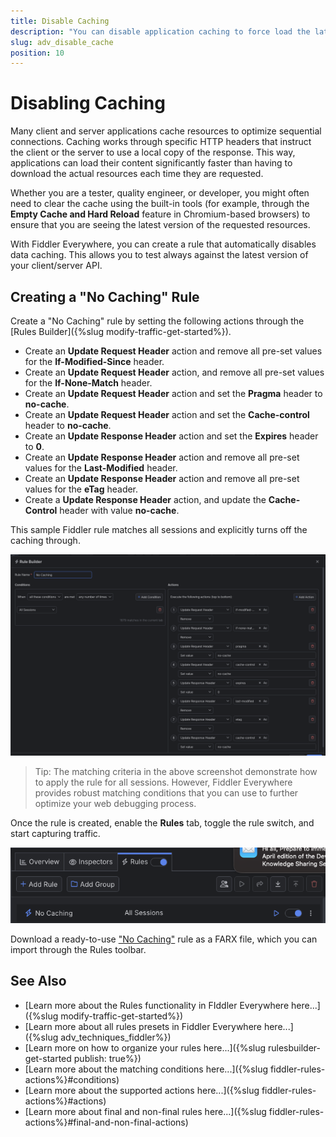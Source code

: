 ```yaml
---
title: Disable Caching
description: "You can disable application caching to force load the latest resources while using Fiddler's rules."
slug: adv_disable_cache
position: 10
---
```


# Disabling Caching

Many client and server applications cache resources to optimize sequential connections. Caching works through specific HTTP headers that instruct the client or the server to use a local copy of the response. This way, applications can load their content significantly faster than having to download the actual resources each time they are requested.

Whether you are a tester, quality engineer, or developer, you might often need to clear the cache using the built-in tools (for example, through the **Empty Cache and Hard Reload** feature in Chromium-based browsers) to ensure that you are seeing the latest version of the requested resources.

With Fiddler Everywhere, you can create a rule that automatically disables data caching. This allows you to test always against the latest version of your client/server API.

## Creating a "No Caching" Rule

Create a "No Caching" rule by setting the following actions through the [Rules Builder]({%slug modify-traffic-get-started%}).

- Create an **Update Request Header** action and remove all pre-set values for the **If-Modified-Since** header.
- Create an **Update Request Header** action, and remove all pre-set values for the **If-None-Match** header.
- Create an **Update Request Header** action and set the **Pragma** header to **no-cache**.
- Create an **Update Request Header** action and set the **Cache-control** header to **no-cache**.
- Create an **Update Response Header** action and set the **Expires** header to **0**.
- Create an **Update Response Header** action and remove all pre-set values for the **Last-Modified** header.
- Create an **Update Response Header** action and remove all pre-set values for the **eTag** header.
- Create a **Update Response Header** action, and update the **Cache-Control** header with value **no-cache**.

This sample Fiddler rule matches all sessions and explicitly turns off the caching through.

![Creating "No Caching" rule](../../images/advanced/adv-tech-no-caching.png)

> Tip: The matching criteria in the above screenshot demonstrate how to apply the rule for all sessions. However, Fiddler Everywhere provides robust matching conditions that you can use to further optimize your web debugging process.

Once the rule is created, enable the **Rules** tab, toggle the rule switch, and start capturing traffic.

![Activating the "No Caching" rule](../../images/advanced/adv-tech-no-caching-active-rule.png)

Download a ready-to-use <a href="https://github.com/telerik/fiddler-everywhere/tree/master/rules/no-caching" target="_blank">"No Caching"</a> rule as a FARX file, which you can import through the Rules toolbar.

 
  
## See Also

* [Learn more about the Rules functionality in FIddler Everywhere here...]({%slug modify-traffic-get-started%})
* [Learn more about all rules presets in Fiddler Everywhere here...]({%slug adv_techniques_fiddler%})
* [Learn more on how to organize your rules here...]({%slug rulesbuilder-get-started
publish: true%})
* [Learn more about the matching conditions here...]({%slug fiddler-rules-actions%}#conditions)
* [Learn more about the supported actions here...]({%slug fiddler-rules-actions%}#actions)
* [Learn more about final and non-final rules here...]({%slug fiddler-rules-actions%}#final-and-non-final-actions)